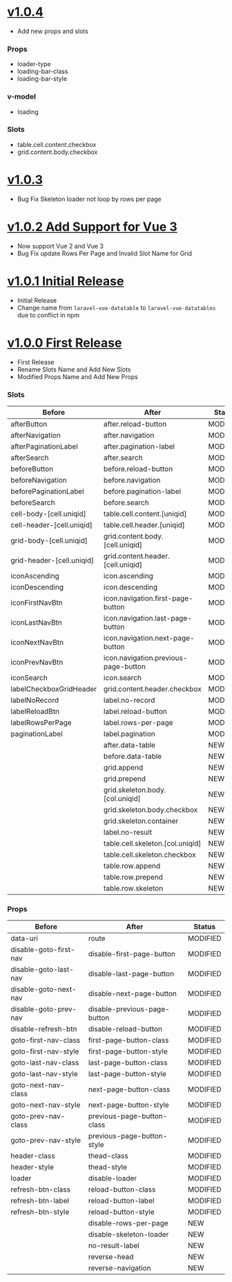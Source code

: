 # [v1.0.4](https://github.com/razztyfication/laravue-datatable/tree/master)

- Add new props and slots

### Props

- loader-type
- loading-bar-class
- loading-bar-style

### v-model

- loading

### Slots

- table.cell.content.checkbox
- grid.content.body.checkbox

# [v1.0.3](https://github.com/razztyfication/laravue-datatable/tree/1.0.3)

- Bug Fix Skeleton loader not loop by rows per page

# [v1.0.2 Add Support for Vue 3](https://github.com/razztyfication/laravue-datatable/tree/v1.0.2)

- Now support Vue 2 and Vue 3
- Bug Fix update Rows Per Page and Invalid Slot Name for Grid
 
# [v1.0.1 Initial Release](https://github.com/razztyfication/laravue-datatable/tree/v1.0.1)

- Initial Release
- Change name from `laravel-vue-datatable` to `laravel-vue-datatables` due to conflict in npm

# [v1.0.0 First Release](https://github.com/razztyfication/laravel-vue-datatable/tree/v1.0.0)

- First Release
- Rename Slots Name and Add New Slots
- Modified Props Name and Add New Props

### Slots

| Before | After | Status |
| --- | --- | --- |
| afterButton | after.reload-button | MODIFIED |
| afterNavigation | after.navigation | MODIFIED |
| afterPaginationLabel | after.pagination-label | MODIFIED |
| afterSearch | after.search | MODIFIED |
| beforeButton | before.reload-button | MODIFIED |
| beforeNavigation | before.navigation | MODIFIED |
| beforePaginationLabel | before.pagination-label | MODIFIED |
| beforeSearch | before.search | MODIFIED |
| cell-body-[cell.uniqid] | table.cell.content.[uniqid] | MODIFIED |
| cell-header-[cell.uniqid] | table.cell.header.[uniqid] | MODIFIED |
| grid-body-[cell.uniqid] | grid.content.body.[cell.uniqid] | MODIFIED |
| grid-header-[cell.uniqid]  | grid.content.header.[cell.uniqid] | MODIFIED |
| iconAscending | icon.ascending | MODIFIED |
| iconDescending | icon.descending | MODIFIED |
| iconFirstNavBtn | icon.navigation.first-page-button | MODIFIED |
| iconLastNavBtn | icon.navigation.last-page-button | MODIFIED |
| iconNextNavBtn | icon.navigation.next-page-button | MODIFIED |
| iconPrevNavBtn | icon.navigation.previous-page-button | MODIFIED |
| iconSearch | icon.search | MODIFIED |
| labelCheckboxGridHeader | grid.content.header.checkbox | MODIFIED |
| labelNoRecord | label.no-record | MODIFIED |
| labelReloadBtn | label.reload-button | MODIFIED |
| labelRowsPerPage | label.rows-per-page | MODIFIED |
| paginationLabel | label.pagination | MODIFIED |
| | after.data-table | NEW |
| | before.data-table | NEW |
| | grid.append | NEW |
| | grid.prepend | NEW |
| | grid.skeleton.body.[col.uniqid] | NEW |
| | grid.skeleton.body.checkbox | NEW |
| | grid.skeleton.container | NEW |
| | label.no-result | NEW |
| | table.cell.skeleton.[col.uniqid] | NEW |
| | table.cell.skeleton.checkbox | NEW |
| | table.row.append | NEW |
| | table.row.prepend | NEW |
| | table.row.skeleton | NEW |

### Props

| Before | After | Status |
| --- | --- | --- |
| data-uri | route | MODIFIED |
| disable-goto-first-nav | disable-first-page-button | MODIFIED |
| disable-goto-last-nav | disable-last-page-button | MODIFIED |
| disable-goto-next-nav | disable-next-page-button | MODIFIED |
| disable-goto-prev-nav | disable-previous-page-button | MODIFIED |
| disable-refresh-btn | disable-reload-button | MODIFIED |
| goto-first-nav-class | first-page-button-class | MODIFIED |
| goto-first-nav-style | first-page-button-style | MODIFIED |
| goto-last-nav-class | last-page-button-class | MODIFIED |
| goto-last-nav-style | last-page-button-style | MODIFIED |
| goto-next-nav-class | next-page-button-class | MODIFIED |
| goto-next-nav-style | next-page-button-style | MODIFIED |
| goto-prev-nav-class | previous-page-button-class | MODIFIED |
| goto-prev-nav-style | previous-page-button-style | MODIFIED |
| header-class | thead-class | MODIFIED |
| header-style | thead-style | MODIFIED |
| loader | disable-loader | MODIFIED |
| refresh-btn-class | reload-button-class | MODIFIED |
| refresh-btn-label | reload-button-label | MODIFIED |
| refresh-btn-style | reload-button-style | MODIFIED |
| | disable-rows-per-page | NEW |
| | disable-skeleton-loader | NEW |
| | no-result-label | NEW |
| | reverse-head | NEW |
| | reverse-navigation | NEW |